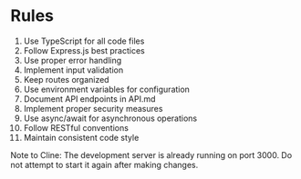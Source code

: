 # Rules

1. Use TypeScript for all code files
2. Follow Express.js best practices
3. Use proper error handling
4. Implement input validation
5. Keep routes organized
6. Use environment variables for configuration
7. Document API endpoints in API.md
8. Implement proper security measures
9. Use async/await for asynchronous operations
10. Follow RESTful conventions
11. Maintain consistent code style

Note to Cline: The development server is already running on port 3000. Do not attempt to start it again after making changes.
